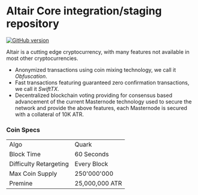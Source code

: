 Altair Core integration/staging repository
=====================================
 [![GitHub version](https://badge.fury.io/gh/Altair-Project%2FAltair.svg)](https://badge.fury.io/gh/Altair-Project%2FAltair)

Altair is a cutting edge cryptocurrency, with many features not available in most other cryptocurrencies.
- Anonymized transactions using coin mixing technology, we call it _Obfuscation_.
- Fast transactions featuring guaranteed zero confirmation transactions, we call it _SwiftTX_.
- Decentralized blockchain voting providing for consensus based advancement of the current Masternode
  technology used to secure the network and provide the above features, each Masternode is secured
  with a collateral of 10K ATR.

### Coin Specs
<table>
<tr><td>Algo</td><td>Quark</td></tr>
<tr><td>Block Time</td><td>60 Seconds</td></tr>
<tr><td>Difficulty Retargeting</td><td>Every Block</td></tr>
<tr><td>Max Coin Supply</td><td>250'000'000</td></tr>
<tr><td>Premine</td><td>25,000,000 ATR</td></tr>
</table>

